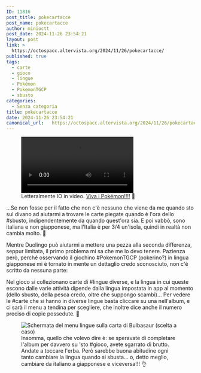 ```yaml
---
ID: 11816
post_title: pokecartacce
post_name: pokecartacce
author: minioctt
post_date: 2024-11-26 23:54:21
layout: post
link: >
  https://octospacc.altervista.org/2024/11/26/pokecartacce/
published: true
tags:
  - carte
  - gioco
  - lingue
  - Pokémon
  - PokemonTGCP
  - sbusto
categories:
  - Senza categoria
title: pokecartacce
date: 2024-11-26 23:54:21
canonical_url:   https://octospacc.altervista.org/2024/11/26/pokecartacce/
---
```

<!-- wp:video {"id":11817} -->
<figure class="wp-block-video"><video controls src="{{site.cdnurl}}/assets/uploads/2024/11/7d32403532b947a0b736967d7c6cbae9.mp4"></video><figcaption class="wp-element-caption">Letteralmente IO in video. <a href="https://www.instagram.com/p/DCwyliRo7iC">Viva i Pokémon!!!!</a> 🥰️</figcaption></figure>
<!-- /wp:video -->

<!-- wp:paragraph -->
<p></p>
<!-- /wp:paragraph -->

<!-- wp:paragraph -->
<p>...Se non fosse per il fatto che non c'è nessuno che viene da me quando sto sul divano ad aiutarmi a trovare le carte piegate quando è l'ora dello #sbusto, indipendentemente da quando quest'ora sia. E poi vabbò, sono italiana e non giapponese, ma l'Italia è per 3/4 un'isola, quindi in realtà non cambia molto. 🥲️</p>
<!-- /wp:paragraph -->

<!-- wp:paragraph -->
<p>Mentre Duolingo può aiutarmi a mettere una pezza alla seconda differenza, seppur limitata, il primo problema mi sa che me lo devo tenere. Pazienza però, perché osservando il giochino #PokemonTGCP (pokerino?) in lingua giapponese mi è tornato in mente un dettaglio credo sconosciuto, non c'è scritto da nessuna parte:</p>
<!-- /wp:paragraph -->

<!-- wp:paragraph -->
<p>Nel gioco si collezionano carte di #lingue diverse, e la lingua in cui queste escono dalle varie attività dipende dalla lingua impostata in app al momento (dello sbusto, della pesca credo, oltre che suppongo scambi)... Per vedere le #carte che si hanno in diverse lingue basta cliccare su una nell'album, e ci sarà il menu a tendina per scegliere, che inoltre dice anche il numero preciso di copie possedute. 🤯️</p>
<!-- /wp:paragraph -->

<!-- wp:paragraph -->
<p></p>
<!-- /wp:paragraph -->

<!-- wp:image {"id":11818,"sizeSlug":"large","linkDestination":"none","align":"center"} -->
<figure class="wp-block-image aligncenter size-large"><img src="{{site.cdnurl}}/assets/uploads/2024/11/screenshot_2024-11-26-23-46-54-935_jp1944519219603762008-665x1440.jpg" alt="Schermata del menu lingue sulla carta di Bulbasaur (scelta a caso)" class="wp-image-11818"/><figcaption class="wp-element-caption">Insomma, quello che volevo dire è: se speravate di completare l'album per davvero su 'sto #gioco, avete sgarrato di brutto. Andate a toccare l'erba. Però sarebbe buona abitudine ogni tanto cambiare la lingua quando si sbusta... o, detto meglio, cambiare da italiano a giapponese e viceversa!!! 👌️</figcaption></figure>
<!-- /wp:image -->